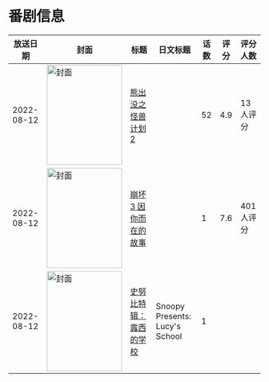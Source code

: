 # 番剧信息

|放送日期|封面|标题|日文标题|话数|评分|评分人数|
|---|---|---|---|---|---|---|
|2022-08-12|<img src="//lain.bgm.tv/pic/cover/c/5f/6b/394414_N3LYm.jpg" alt="封面" style="width:150px;height:200px;object-fit:cover;">|[熊出没之怪兽计划2](https://bangumi.tv/subject/394414)||52|4.9|13人评分|
|2022-08-12|<img src="//lain.bgm.tv/pic/cover/c/32/8c/395780_1hIsU.jpg" alt="封面" style="width:150px;height:200px;object-fit:cover;">|[崩坏3 因你而在的故事](https://bangumi.tv/subject/395780)||1|7.6|401人评分|
|2022-08-12|<img src="//lain.bgm.tv/pic/cover/c/55/17/522330_O1L4O.jpg" alt="封面" style="width:150px;height:200px;object-fit:cover;">|[史努比特辑：露西的学校](https://bangumi.tv/subject/522330)|Snoopy Presents: Lucy's School|1|||
